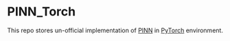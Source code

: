 # PINN_Torch
This repo stores un-official implementation of [PINN](https://doi.org/10.1016/j.jcp.2018.10.045) in [PyTorch](https://pytorch.org/) environment. 





